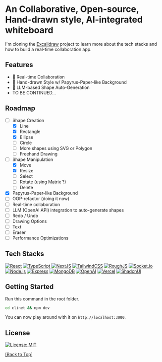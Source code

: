 # An Collaborative, Open-source, Hand-drawn style, AI-integrated whiteboard

I'm cloning the [Excalidraw](https://excalidraw.com/) project to learn more about the tech stacks and how to build a real-time collaboration app.

## Features

- 🔄 Real-time Collaboration
- 🎨 Hand-drawn Style w/ Papyrus-Paper-like Background
- 🤖 LLM-based Shape Auto-Generation
- TO BE CONTINUED...

## Roadmap

- [ ] Shape Creation
  - [x] Line
  - [x] Rectangle
  - [x] Ellipse
  - [ ] Circle
  - [ ] More shapes using SVG or Polygon
  - [ ] Freehand Drawing
- [ ] Shape Manipulation
  - [x] Move
  - [x] Resize
  - [ ] Select
  - [ ] Rotate (using Matrix ?)
  - [ ] Delete
- [x] Papyrus-Paper-like Background
- [ ] OOP-refactor (doing it now)
- [ ] Real-time collaboration
- [ ] LLM (OpenAI API) integration to auto-generate shapes
- [ ] Redo / Undo
- [ ] Drawing Options
- [ ] Text
- [ ] Eraser
- [ ] Performance Optimizations

## Tech Stacks

[![React](https://img.shields.io/badge/React-61DAFB?style=for-the-badge&logo=react&logoColor=white)](https://reactjs.org/)
[![TypeScript](https://img.shields.io/badge/TypeScript-3178C6?style=for-the-badge&logo=typescript&logoColor=white)](https://www.typescriptlang.org/)
[![NextJS](https://img.shields.io/badge/NextJS-000000?style=for-the-badge&logo=next.js&logoColor=white)](https://nextjs.org/)
[![TailwindCSS](https://img.shields.io/badge/TailwindCSS-38B2AC?style=for-the-badge&logo=tailwind-css&logoColor=white)](https://tailwindcss.com/)
[![RoughJS](https://img.shields.io/badge/RoughJS-FFD166?style=for-the-badge&logo=javascript&logoColor=white)](https://roughjs.com/)
[![Socket.io](https://img.shields.io/badge/Socket.io-010101?style=for-the-badge&logo=socket.io&logoColor=white)](https://socket.io/)
[![Node.js](https://img.shields.io/badge/Node.js-339933?style=for-the-badge&logo=node.js&logoColor=white)](https://nodejs.org/)
[![Express](https://img.shields.io/badge/Express-000000?style=for-the-badge&logo=express&logoColor=white)](https://expressjs.com/)
[![MongoDB](https://img.shields.io/badge/MongoDB-47A248?style=for-the-badge&logo=mongodb&logoColor=white)](https://www.mongodb.com/)
[![OpenAI](https://img.shields.io/badge/OpenAI-FF6C37?style=for-the-badge&logo=openai&logoColor=white)](https://openai.com/)
[![Vercel](https://img.shields.io/badge/Vercel-000000?style=for-the-badge&logo=vercel&logoColor=white)](https://vercel.com/)
[![ShadcnUI](https://img.shields.io/badge/ShadcnUI-006CFF?style=for-the-badge&logo=shadcn&logoColor=white)](http://shadcn.com)

## Getting Started

Run this command in the root folder.

```bash
cd clinet && npm dev
```

You can now play around with it on `http://localhost:3000`.

## License

[![License: MIT](https://img.shields.io/badge/License-MIT-yellow.svg)](https://opensource.org/licenses/MIT)

[[Back to Top]](#an-collaborative-open-source-hand-drawn-style-ai-integrated-whiteboard)
